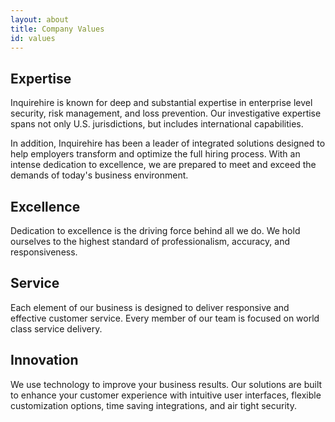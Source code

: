 ```yaml
---
layout: about
title: Company Values
id: values
---
```


## Expertise
Inquirehire is known for deep and substantial expertise in enterprise level security, risk management, and loss prevention. Our investigative expertise spans not only U.S. jurisdictions, but includes international capabilities.

In addition, Inquirehire has been a leader of integrated solutions designed to help employers transform and optimize the full hiring process. With an intense dedication to excellence, we are prepared to meet and exceed the demands of today's business environment.

## Excellence

Dedication to excellence is the driving force behind all we do. We hold ourselves to the highest standard of professionalism, accuracy, and responsiveness.

## Service

Each element of our business is designed to deliver responsive and effective customer service. Every member of our team is focused on world class service delivery.

## Innovation

We use technology to improve your business results. Our solutions are built to enhance your customer experience with intuitive user interfaces, flexible customization options, time saving integrations, and air tight security.
